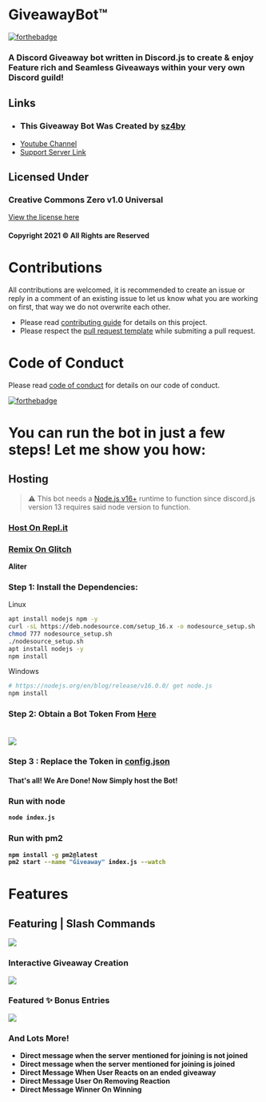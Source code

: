 # GiveawayBot™
[![forthebadge](https://forthebadge.com/images/badges/made-with-javascript.svg)](https://forthebadge.com)

### A Discord Giveaway bot written in Discord.js to create & enjoy Feature rich and Seamless Giveaways within your very own Discord guild!
## Links
- ### This Giveaway Bot Was Created by [sz4by](https://www.youtube.com/@sz4by/)
- [Youtube Channel](https://www.youtube.com/c/sz4by)
- [Support Server Link](https://discord.com/invite/RwsFau5YSu)
## Licensed Under
### Creative Commons Zero v1.0 Universal
[View the license here](https://github.com/ZeroDiscord/Giveaway/blob/master/LICENSE)
#### Copyright 2021 © All Rights are Reserved 


# Contributions

All contributions are welcomed, it is recommended to create an issue or reply in a comment of an existing issue to let us know what you are working on first, that way we do not overwrite each other.

- Please read [contributing guide](.github/CONTRIBUTING.md) for details on this project.
- Please respect the [pull request template](.github/PULL_REQUEST_TEMPLATE/pull_request_template.md) while submiting a pull request.

# Code of Conduct

Please read [code of conduct](.github/CODE_OF_CONDUCT.md) for details on our code of conduct.

[![forthebadge](https://forthebadge.com/images/badges/it-works-why.svg)](https://forthebadge.com)

# You can run the bot in just a few steps! Let me show you how:
## Hosting 
> ⚠  This bot needs a [Node.js v16+](https://nodejs.org/en/blog/release/v16.0.0/)  runtime to function since discord.js version 13 requires said node version to function.

### [Host On Repl.it](https://repl.it/github/ZeroDiscord/Giveaway)
### [Remix On Glitch](https://glitch.com/edit/#!/import/github/ZeroDiscord/Giveaway)

**Aliter**

### Step 1: Install the Dependencies:
Linux 
```sh
apt install nodejs npm -y
curl -sL https://deb.nodesource.com/setup_16.x -o nodesource_setup.sh
chmod 777 nodesource_setup.sh
./nodesource_setup.sh
apt install nodejs -y
npm install

```
Windows 
```sh
# https://nodejs.org/en/blog/release/v16.0.0/ get node.js
npm install 
```

### Step 2: Obtain a Bot Token From [Here](https://discord.com/developers) <br> <br>
<kbd>
  <img src="https://zerosnap.000webhostapp.com/2faykzzg.gif">
</kbd>
<b>
  

### Step 3 : Replace the Token in [config.json](https://github.com/ZeroDiscord/Giveaway/blob/master/config.json) <br>
#### That's all! We Are Done! Now Simply host the Bot!

### Run with node
```sh
node index.js
```
### Run with pm2
```sh
npm install -g pm2@latest
pm2 start --name "Giveaway" index.js --watch
```

# Features
## Featuring | Slash Commands 
<kbd>
  <img src="https://zerosnap.000webhostapp.com/ktfoi0f9.gif">
</kbd>
<b>
  
### Interactive Giveaway Creation
  
  <kbd>
  <img src="https://zerosnap.000webhostapp.com/mig6cvt0.gif">
</kbd>
<b>
  
### Featured ✨ Bonus Entries 
<kbd>
  <img src="https://zerosnap.000webhostapp.com/8eblx4sc.gif">
</kbd>
<b>

  
### And Lots More!
- Direct message when the server mentioned for joining is not joined
- Direct message when the server mentioned for joining is joined 
- Direct Message When User Reacts on an ended giveaway
- Direct Message User On Removing Reaction
- Direct Message Winner On Winning

